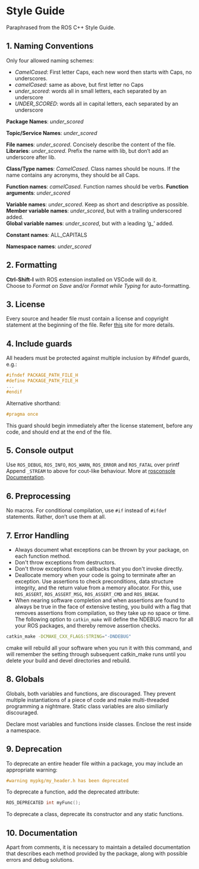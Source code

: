 # Style Guide
Paraphrased from the ROS C++ Style Guide.


## 1. Naming Conventions

Only four allowed naming schemes: 

- *CamelCased*: First letter Caps, each new word then starts with Caps, no underscores. 
- *camelCased*: same as above, but first letter no Caps 
- *under_scored*: words all in small letters, each separated by an underscore 
- *UNDER_SCORED*: words all in capital letters, each separated by an underscore

**Package Names**: *under_scored*

**Topic/Service Names**: *under_scored*

**File names**: *under_scored*. Concisely describe the content of the file.\
**Libraries**: *under_scored*. Prefix the name with lib, but don’t add an underscore after lib.

**Class/Type names**: *CamelCased*. Class names should be nouns.
If the name contains any acronyms, they should be all Caps.

**Function names**: *camelCased*. Function names should be verbs.
**Function arguments**: *under_scored*

**Variable names**: *under_scored*. Keep as short and descriptive as possible.\
**Member variable names**: *under_scored*, but with a trailing underscored added.\
**Global variable names**: *under_scored*, but with a leading ‘g_’ added.

**Constant names**: ALL_CAPITALS

**Namespace names**: *under_scored*


## 2. Formatting

**Ctrl-Shift-I** with ROS extension installed on VSCode will do it.\
Choose to *Format on Save* and/or *Format while Typing* for auto-formatting.

## 3. License

Every source and header file must contain a license and copyright statement at the beginning of the file. Refer [this](https://choosealicense.com/) site for more details.

## 4. Include guards

All headers must be protected against multiple inclusion by #ifndef guards, e.g.:

```cpp
#ifndef PACKAGE_PATH_FILE_H
#define PACKAGE_PATH_FILE_H
...
#endif
```
Alternative shorthand:

```cpp
#pragma once
```

This guard should begin immediately after the license statement, before any code, and should end at the end of the file.

## 5. Console output

Use ```ROS_DEBUG```, ```ROS_INFO```, ```ROS_WARN```, ```ROS_ERROR``` and ```ROS_FATAL``` over printf
Append ```_STREAM``` to above for cout-like behaviour. More at [rosconsole Documentation](http://wiki.ros.org/rosconsole).

## 6. Preprocessing

No macros. For conditional compilation, use ```#if``` instead of ```#ifdef``` statements. Rather, don’t use them at all.

## 7. Error Handling

- Always document what exceptions can be thrown by your package, on each function method.
- Don't throw exceptions from destructors.
- Don't throw exceptions from callbacks that you don't invoke directly.
- Deallocate memory when your code is going to terminate after an exception.
Use assertions to check preconditions, data structure integrity, and the return value from a memory allocator. For this, use ```ROS_ASSERT```, ```ROS_ASSERT_MSG```, ```ROS_ASSERT_CMD``` and ```ROS_BREAK```.
- When nearing software completion and when assertions are found to always be true in the face of extensive testing, you build with a flag that removes assertions from compilation, so they take up no space or time. The following option to ```catkin_make``` will define the NDEBUG macro for all your ROS packages, and thereby remove assertion checks.

```bash
catkin_make -DCMAKE_CXX_FLAGS:STRING="-DNDEBUG"
```

cmake will rebuild all your software when you run it with this command, and will remember the setting through subsequent catkin_make runs until you delete your build and devel directories and rebuild. 

## 8. Globals

Globals, both variables and functions, are discouraged. They prevent multiple instantiations of a piece of code and make multi-threaded programming a nightmare. Static class variables are also similiarly discouraged.

Declare most variables and functions inside classes. Enclose the rest inside a namespace.

## 9. Deprecation

To deprecate an entire header file within a package, you may include an appropriate warning:
```cpp
#warning mypkg/my_header.h has been deprecated
```

To deprecate a function, add the deprecated attribute:
```cpp
ROS_DEPRECATED int myFunc(); 
```

To deprecate a class, deprecate its constructor and any static functions.

## 10. Documentation

Apart from comments, it is necessary to maintain a detailed documentation that describes each method provided by the package, along with possible errors and debug solutions. 
